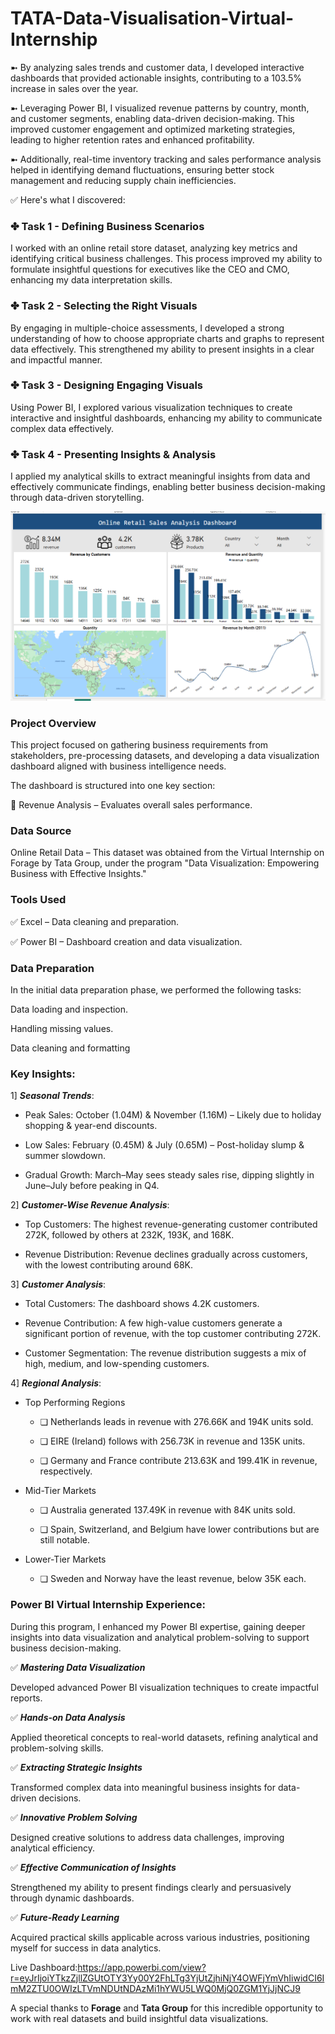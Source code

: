 # TATA-Data-Visualisation-Virtual-Internship
➼ By analyzing sales trends and customer data, I developed interactive dashboards that provided actionable insights, contributing to a 103.5% increase in sales over the year.

➼ Leveraging Power BI, I visualized revenue patterns by country, month, and customer segments, enabling data-driven decision-making. This improved customer engagement and optimized marketing strategies, leading to higher retention rates and enhanced profitability.

➼ Additionally, real-time inventory tracking and sales performance analysis helped in identifying demand fluctuations, ensuring better stock management and reducing supply chain inefficiencies.

✅ Here's what I discovered:

### ✤ Task 1 - Defining Business Scenarios
I worked with an online retail store dataset, analyzing key metrics and identifying critical business challenges. This process improved my ability to formulate insightful questions for executives like the CEO and CMO, enhancing my data interpretation skills.

### ✤ Task 2 - Selecting the Right Visuals
By engaging in multiple-choice assessments, I developed a strong understanding of how to choose appropriate charts and graphs to represent data effectively. This strengthened my ability to present insights in a clear and impactful manner.

### ✤ Task 3 - Designing Engaging Visuals
Using Power BI, I explored various visualization techniques to create interactive and insightful dashboards, enhancing my ability to communicate complex data effectively.

### ✤ Task 4 - Presenting Insights & Analysis
I applied my analytical skills to extract meaningful insights from data and effectively communicate findings, enabling better business decision-making through data-driven storytelling.

![image alt](https://github.com/renuka251902/renuka251902-TATA-Data-Visualisation-Virtual-Internship/blob/main/Screenshot%202025-03-12%20145903.png)


### Project Overview
This project focused on gathering business requirements from stakeholders, pre-processing datasets, and developing a data visualization dashboard aligned with business intelligence needs.

The dashboard is structured into one key section:

🔹 Revenue Analysis – Evaluates overall sales performance.

### Data Source
Online Retail Data – This dataset was obtained from the Virtual Internship on Forage by Tata Group, under the program "Data Visualization: Empowering Business with Effective Insights."

### Tools Used
✅ Excel – Data cleaning and preparation.

✅ Power BI – Dashboard creation and data visualization.

### Data Preparation
In the initial data preparation phase, we performed the following tasks:

Data loading and inspection.

Handling missing values.

Data cleaning and formatting

### Key Insights:
  1] ***Seasonal Trends***:
  
-  Peak Sales: October (1.04M) & November (1.16M) – Likely due to holiday shopping & year-end discounts.
  
-  Low Sales: February (0.45M) & July (0.65M) – Post-holiday slump & summer slowdown.
   
-  Gradual Growth: March–May sees steady sales rise, dipping slightly in June–July before peaking in Q4.

 2] ***Customer-Wise Revenue Analysis***:
 
-  Top Customers: The highest revenue-generating customer contributed 272K, followed by others at 232K, 193K, and 168K.

-  Revenue Distribution: Revenue declines gradually across customers, with the lowest contributing around 68K.

  3] ***Customer Analysis***:
  
-  Total Customers: The dashboard shows 4.2K customers.
  
-  Revenue Contribution: A few high-value customers generate a significant portion of revenue, with the top customer contributing 272K.

-  Customer Segmentation: The revenue distribution suggests a mix of high, medium, and low-spending customers.


4] ***Regional Analysis***:
- Top Performing Regions

  - ❏ Netherlands leads in revenue with 276.66K and 194K units sold.
  
  - ❏ EIRE (Ireland) follows with 256.73K in revenue and 135K units.
  
  - ❏ Germany and France contribute 213.63K and 199.41K in revenue, respectively.
  
- Mid-Tier Markets

  - ❏ Australia generated 137.49K in revenue with 84K units sold.
  
  - ❏ Spain, Switzerland, and Belgium have lower contributions but are still notable.
  
- Lower-Tier Markets

   - ❏ Sweden and Norway have the least revenue, below 35K each.
 
### Power BI Virtual Internship Experience:

During this program, I enhanced my Power BI expertise, gaining deeper insights into data visualization and analytical problem-solving to support business decision-making.

✅ ***Mastering Data Visualization***

Developed advanced Power BI visualization techniques to create impactful reports.

✅ ***Hands-on Data Analysis***

Applied theoretical concepts to real-world datasets, refining analytical and problem-solving skills.

✅ ***Extracting Strategic Insights***

Transformed complex data into meaningful business insights for data-driven decisions.

✅ ***Innovative Problem Solving***

Designed creative solutions to address data challenges, improving analytical efficiency.

✅ ***Effective Communication of Insights***

Strengthened my ability to present findings clearly and persuasively through dynamic dashboards.

✅ ***Future-Ready Learning***

Acquired practical skills applicable across various industries, positioning myself for success in data analytics.

Live Dashboard:https://app.powerbi.com/view?r=eyJrIjoiYTkzZjllZGUtOTY3Yy00Y2FhLTg3YjUtZjhiNjY4OWFjYmVhIiwidCI6ImM2ZTU0OWIzLTVmNDUtNDAzMi1hYWU5LWQ0MjQ0ZGM1YjJjNCJ9

A special thanks to **Forage** and **Tata Group** for this incredible opportunity to work with real datasets and build insightful data visualizations. 












